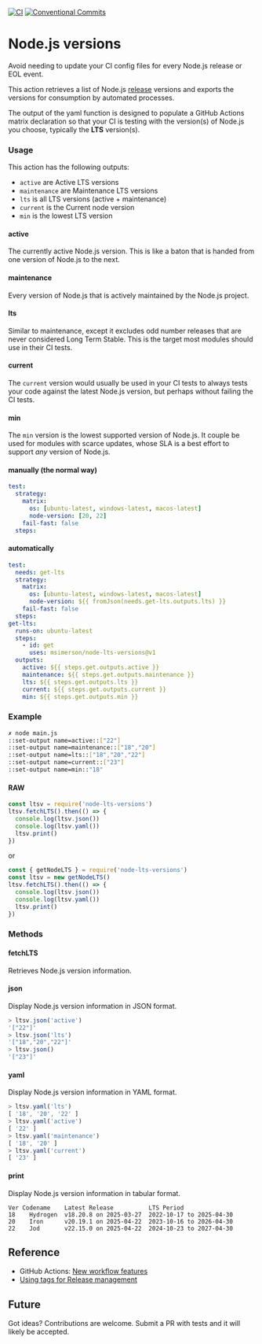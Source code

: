 [![CI](https://github.com/msimerson/node-lts-versions/actions/workflows/ci.yml/badge.svg)](https://github.com/msimerson/node-lts-versions/actions/workflows/ci.yml)
[![Conventional Commits](https://img.shields.io/badge/Conventional%20Commits-1.0.0-%23FE5196?logo=conventionalcommits&logoColor=white)](https://conventionalcommits.org)

# Node.js versions

Avoid needing to update your CI config files for every Node.js release or EOL event.

This action retrieves a list of Node.js [release](https://nodejs.org/en/about/previous-releases) versions and exports the versions for consumption by automated processes.

The output of the yaml function is designed to populate a GitHub Actions matrix declaration so that your CI is testing with the version(s) of Node.js you choose, typically the **LTS** version(s).

### Usage

This action has the following outputs:

- `active` are Active LTS versions
- `maintenance` are Maintenance LTS versions
- `lts` is all LTS versions (active + maintenance)
- `current` is the Current node version
- `min` is the lowest LTS version

#### active

The currently active Node.js version. This is like a baton that is handed from one version of Node.js to the next.

#### maintenance

Every version of Node.js that is actively maintained by the Node.js project.

#### lts

Similar to maintenance, except it excludes odd number releases that are never considered Long Term Stable. This is the target most modules should use in their CI tests.

#### current

The `current` version would usually be used in your CI tests to always tests your code against the latest Node.js version, but perhaps without failing the CI tests.

#### min

The `min` version is the lowest supported version of Node.js. It couple be used for modules with scarce updates, whose SLA is a best effort to support _any_ version of Node.js.

#### manually (the normal way)

```yaml
test:
  strategy:
    matrix:
      os: [ubuntu-latest, windows-latest, macos-latest]
      node-version: [20, 22]
    fail-fast: false
  steps:
```

#### automatically

```yaml
test:
  needs: get-lts
  strategy:
    matrix:
      os: [ubuntu-latest, windows-latest, macos-latest]
      node-version: ${{ fromJson(needs.get-lts.outputs.lts) }}
    fail-fast: false
  steps:
get-lts:
  runs-on: ubuntu-latest
  steps:
    - id: get
      uses: msimerson/node-lts-versions@v1
  outputs:
    active: ${{ steps.get.outputs.active }}
    maintenance: ${{ steps.get.outputs.maintenance }}
    lts: ${{ steps.get.outputs.lts }}
    current: ${{ steps.get.outputs.current }}
    min: ${{ steps.get.outputs.min }}
```

### Example

```sh
✗ node main.js
::set-output name=active::["22"]
::set-output name=maintenance::["18","20"]
::set-output name=lts::["18","20","22"]
::set-output name=current::["23"]
::set-output name=min::"18"
```

#### RAW

```js
const ltsv = require('node-lts-versions')
ltsv.fetchLTS().then(() => {
  console.log(ltsv.json())
  console.log(ltsv.yaml())
  ltsv.print()
})
```

or

```js
const { getNodeLTS } = require('node-lts-versions')
const ltsv = new getNodeLTS()
ltsv.fetchLTS().then(() => {
  console.log(ltsv.json())
  console.log(ltsv.yaml())
  ltsv.print()
})
```

### Methods

#### fetchLTS

Retrieves Node.js version information.

#### json

Display Node.js version information in JSON format.

```js
> ltsv.json('active')
'["22"]'
> ltsv.json('lts')
'["18","20","22"]'
> ltsv.json()
'["23"]'
```

#### yaml

Display Node.js version information in YAML format.

```js
> ltsv.yaml('lts')
[ '18', '20', '22' ]
> ltsv.yaml('active')
[ '22' ]
> ltsv.yaml('maintenance')
[ '18', '20' ]
> ltsv.yaml('current')
[ '23' ]
```

#### print

Display Node.js version information in tabular format.

```
Ver Codename    Latest Release          LTS Period
18    Hydrogen  v18.20.8 on 2025-03-27  2022-10-17 to 2025-04-30
20    Iron      v20.19.1 on 2025-04-22  2023-10-16 to 2026-04-30
22    Jod       v22.15.0 on 2025-04-22  2024-10-23 to 2027-04-30
```

## Reference

- GitHub Actions: [New workflow features](https://github.blog/changelog/2020-04-15-github-actions-new-workflow-features/)
- [Using tags for Release
  management](https://docs.github.com/en/enterprise-cloud@latest/actions/creating-actions/about-custom-actions#using-release-management-for-actions)

## Future

Got ideas? Contributions are welcome. Submit a PR with tests and it will likely be accepted.
